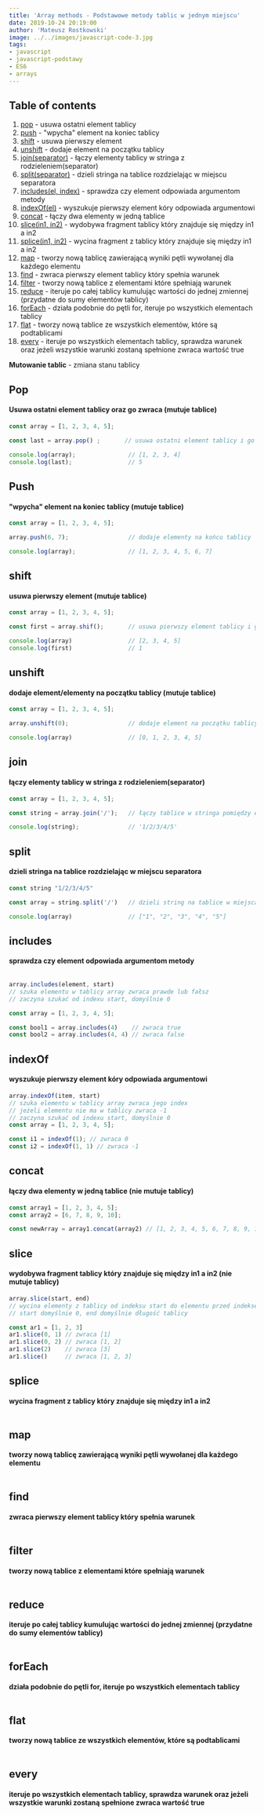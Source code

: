```yaml
---
title: 'Array methods - Podstawowe metody tablic w jednym miejscu'
date: 2019-10-24 20:19:00
author: 'Mateusz Rostkowski'
image: ../../images/javascript-code-3.jpg
tags:
- javascript
- javascript-podstawy
- ES6
- arrays
---
```


## Table of contents

1. [pop](#pop) - usuwa ostatni element tablicy
2. [push](#push) - "wpycha" element na koniec tablicy
3. [shift](#shif) - usuwa pierwszy element 
4. [unshift](#unshift) - dodaje element na początku tablicy
5. [join(separator)](#join) - łączy elementy tablicy w stringa z rodzieleniem(separator)
6. [split(separator)](#split) - dzieli stringa na tablice rozdzielając w miejscu separatora
7. [includes(el, index)](#includes) - sprawdza czy element odpowiada argumentom metody
8. [indexOf(el)](#indexof) - wyszukuje pierwszy element kóry odpowiada argumentowi
9. [concat](#concat) - łączy dwa elementy w jedną tablice
10. [slice(in1, in2)](#slice) - wydobywa fragment tablicy który znajduje się między in1 a in2
11. [splice(in1, in2)](#splice) - wycina fragment z tablicy który znajduje się między in1 a in2
12. [map](#map) - tworzy nową tablicę zawierającą wyniki pętli wywołanej dla każdego elementu
13. [find](#find) - zwraca pierwszy element tablicy który spełnia warunek
14. [filter](#filter) - tworzy nową tablice z elementami które spełniają warunek
15. [reduce](#reduce) - iteruje po całej tablicy kumulując wartości do jednej zmiennej (przydatne do sumy elementów tablicy)
16. [forEach](#foreach) - działa podobnie do pętli for, iteruje po wszystkich elementach tablicy
17. [flat](#flat) - tworzy nową tablice ze wszystkich elementów, które są podtablicami
18. [every](#every) - iteruje po wszystkich elementach tablicy, sprawdza warunek oraz jeżeli wszystkie warunki zostaną spełnione zwraca wartość true

**Mutowanie tablic** - zmiana stanu tablicy

## Pop
#### Usuwa ostatni element tablicy oraz go zwraca (mutuje tablice)
```javascript
const array = [1, 2, 3, 4, 5];

const last = array.pop() ;       // usuwa ostatni element tablicy i go zwraca

console.log(array);               // [1, 2, 3, 4]
console.log(last);                // 5
```

## Push
#### "wpycha" element na koniec tablicy (mutuje tablice)

```javascript
const array = [1, 2, 3, 4, 5];

array.push(6, 7);                 // dodaje elementy na końcu tablicy

console.log(array);               // [1, 2, 3, 4, 5, 6, 7]
```

## shift
#### usuwa pierwszy element (mutuje tablice)

```javascript
const array = [1, 2, 3, 4, 5];

const first = array.shif();       // usuwa pierwszy element tablicy i go zwraca

console.log(array)                // [2, 3, 4, 5]
console.log(first)                // 1
```

## unshift
#### dodaje element/elementy na początku tablicy (mutuje tablice)

```javascript
const array = [1, 2, 3, 4, 5];

array.unshift(0);                 // dodaje element na początku tablicy

console.log(array)                // [0, 1, 2, 3, 4, 5]
```

## join
#### łączy elementy tablicy w stringa z rodzieleniem(separator)

```javascript
const array = [1, 2, 3, 4, 5];

const string = array.join('/');   // łączy tablice w stringa pomiędzy elementami wstawia '/'

console.log(string);              // '1/2/3/4/5'
```


## split
#### dzieli stringa na tablice rozdzielając w miejscu separatora

```javascript
const string "1/2/3/4/5"

const array = string.split('/')   // dzieli string na tablice w miejscach separatora

console.log(array)                // ["1", "2", "3", "4", "5"]
```


## includes
#### sprawdza czy element odpowiada argumentom metody

```javascript

array.includes(element, start)
// szuka elementu w tablicy array zwraca prawde lub fałsz
// zaczyna szukać od indexu start, domyślnie 0

const array = [1, 2, 3, 4, 5];

const bool1 = array.includes(4)    // zwraca true
const bool2 = array.includes(4, 4) // zwraca false 
```


## indexOf
#### wyszukuje pierwszy element kóry odpowiada argumentowi

```javascript
array.indexOf(item, start)
// szuka elementu w tablicy array zwraca jego index
// jeżeli elementu nie ma w tablicy zwraca -1
// zaczyna szukać od indexu start, domyślnie 0
const array = [1, 2, 3, 4, 5];

const i1 = indexOf(1); // zwraca 0
const i2 = indexOf(1, 1) // zwraca -1
```


## concat
#### łączy dwa elementy w jedną tablice (nie mutuje tablicy)

```javascript
const array1 = [1, 2, 3, 4, 5];
const array2 = [6, 7, 8, 9, 10];

const newArray = array1.concat(array2) // [1, 2, 3, 4, 5, 6, 7, 8, 9, 10]
```


## slice
#### wydobywa fragment tablicy który znajduje się między in1 a in2 (nie mutuje tablicy)

```javascript
array.slice(start, end)
// wycina elementy z tablicy od indeksu start do elementu przed indeksem end
// start domyślnie 0, end domyślnie długość tablicy

const ar1 = [1, 2, 3]
ar1.slice(0, 1) // zwraca [1]
ar1.slice(0, 2) // zwraca [1, 2]
ar1.slice(2)    // zwraca [3]
ar1.slice()     // zwraca [1, 2, 3]

```


## splice
#### wycina fragment z tablicy który znajduje się między in1 a in2

```javascript

```

## map
#### tworzy nową tablicę zawierającą wyniki pętli wywołanej dla każdego elementu

```javascript

```

## find
#### zwraca pierwszy element tablicy który spełnia warunek

```javascript

```

## filter
#### tworzy nową tablice z elementami które spełniają warunek

```javascript

```

## reduce
#### iteruje po całej tablicy kumulując wartości do jednej zmiennej (przydatne do sumy elementów tablicy)

```javascript

```

## forEach
#### działa podobnie do pętli for, iteruje po wszystkich elementach tablicy

```javascript

```

## flat
#### tworzy nową tablice ze wszystkich elementów, które są podtablicami

```javascript

```

## every 
#### iteruje po wszystkich elementach tablicy, sprawdza warunek oraz jeżeli wszystkie warunki zostaną spełnione zwraca wartość true

```javascript

```


